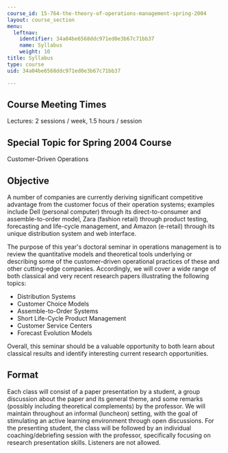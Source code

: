 ```yaml
---
course_id: 15-764-the-theory-of-operations-management-spring-2004
layout: course_section
menu:
  leftnav:
    identifier: 34a04be6568ddc971ed0e3b67c71bb37
    name: Syllabus
    weight: 10
title: Syllabus
type: course
uid: 34a04be6568ddc971ed0e3b67c71bb37

---
```


Course Meeting Times
--------------------

Lectures: 2 sessions / week, 1.5 hours / session

Special Topic for Spring 2004 Course
------------------------------------

Customer-Driven Operations

Objective
---------

A number of companies are currently deriving significant competitive advantage from the customer focus of their operation systems; examples include Dell (personal computer) through its direct-to-consumer and assemble-to-order model, Zara (fashion retail) through product testing, forecasting and life-cycle management, and Amazon (e-retail) through its unique distribution system and web interface.

The purpose of this year's doctoral seminar in operations management is to review the quantitative models and theoretical tools underlying or describing some of the customer-driven operational practices of these and other cutting-edge companies. Accordingly, we will cover a wide range of both classical and very recent research papers illustrating the following topics:

*   Distribution Systems
*   Customer Choice Models
*   Assemble-to-Order Systems
*   Short Life-Cycle Product Management
*   Customer Service Centers
*   Forecast Evolution Models

Overall, this seminar should be a valuable opportunity to both learn about classical results and identify interesting current research opportunities.

Format
------

Each class will consist of a paper presentation by a student, a group discussion about the paper and its general theme, and some remarks (possibly including theoretical complements) by the professor. We will maintain throughout an informal (luncheon) setting, with the goal of stimulating an active learning environment through open discussions. For the presenting student, the class will be followed by an individual coaching/debriefing session with the professor, specifically focusing on research presentation skills. Listeners are not allowed.